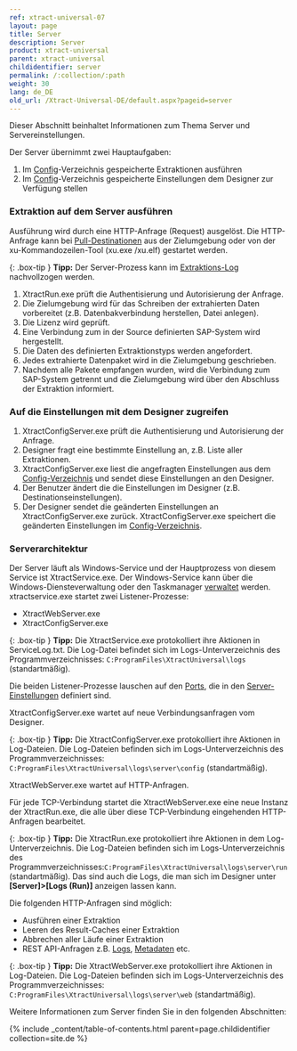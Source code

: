 ```yaml
---
ref: xtract-universal-07
layout: page
title: Server
description: Server
product: xtract-universal
parent: xtract-universal
childidentifier: server
permalink: /:collection/:path
weight: 30
lang: de_DE
old_url: /Xtract-Universal-DE/default.aspx?pageid=server
---
```


Dieser Abschnitt beinhaltet Informationen zum Thema Server und Servereinstellungen.

Der Server übernimmt zwei Hauptaufgaben:

1. Im [Config](./fortgeschrittene-techniken/backup-und-migration#konfigurationsdateien)-Verzeichnis gespeicherte Extraktionen ausführen 
2. Im [Config](./fortgeschrittene-techniken/backup-und-migration#konfigurationsdateien)-Verzeichnis gespeicherte Einstellungen dem Designer zur Verfügung stellen

### Extraktion auf dem Server ausführen

Ausführung wird durch eine HTTP-Anfrage (Request) ausgelöst. Die HTTP-Anfrage kann bei [Pull-Destinationen](./xu-destinationen#pull--und-push-destinationen) aus der Zielumgebung oder von der xu-Kommandozeilen-Tool (xu.exe /xu.elf) gestartet werden. 

{: .box-tip }
**Tipp:** Der Server-Prozess kann im [Extraktions-Log](./logging/log-zugriff-ueber-designer#extraktions-logs) nachvollzogen werden.

1. XtractRun.exe prüft die Authentisierung und Autorisierung der Anfrage. 
2. Die Zielumgebung wird für das Schreiben der extrahierten Daten vorbereitet (z.B. Datenbakverbindung herstellen, Datei anlegen).
3. Die Lizenz wird geprüft.
4. Eine Verbindung zum in der Source definierten SAP-System wird hergestellt.
5. Die Daten des definierten Extraktionstyps werden angefordert.
6. Jedes extrahierte Datenpaket wird in die Zielumgebung geschrieben.
7. Nachdem alle Pakete empfangen wurden, wird die Verbindung zum SAP-System getrennt und die Zielumgebung wird über den Abschluss der Extraktion informiert.


### Auf die Einstellungen mit dem Designer zugreifen

1. XtractConfigServer.exe prüft die Authentisierung und Autorisierung der Anfrage.
2. Designer fragt eine bestimmte Einstellung an, z.B. Liste aller Extraktionen. 
3. XtractConfigServer.exe liest die angefragten Einstellungen aus dem [Config-Verzeichnis](./fortgeschrittene-techniken/backup-und-migration#konfigurationsdateien) und sendet diese Einstellungen an den Designer.
4. Der Benutzer ändert die die Einstellungen im Designer (z.B. Destinationseinstellungen).
5. Der Designer sendet die geänderten Einstellungen an XtractConfigServer.exe zurück. XtractConfigServer.exe speichert die geänderten Einstellungen im [Config-Verzeichnis](./fortgeschrittene-techniken/backup-und-migration#konfigurationsdateien).


### Serverarchitektur

Der Server läuft als Windows-Service und der Hauptprozess von diesem Service ist XtractService.exe. Der Windows-Service kann über die Windows-Diensteverwaltung oder den Taskmanager [verwaltet](./server/server-starten) werden.
xtractservice.exe startet zwei Listener-Prozesse:
- XtractWebServer.exe
- XtractConfigServer.exe

{: .box-tip }
**Tipp:** Die XtractService.exe protokolliert ihre Aktionen in ServiceLog.txt. 
Die Log-Datei befindet sich im Logs-Unterverzeichnis des Programmverzeichnisses: `C:ProgramFiles\XtractUniversal\logs` (standartmäßig).


Die beiden Listener-Prozesse lauschen auf den [Ports](./server/ports), die in den [Server-Einstellungen](./server/server_einstellungen) definiert sind.

XtractConfigServer.exe wartet auf neue Verbindungsanfragen vom Designer. 

{: .box-tip }
**Tipp:** Die XtractConfigServer.exe protokolliert ihre Aktionen in Log-Dateien. 
Die Log-Dateien befinden sich im Logs-Unterverzeichnis des Programmverzeichnisses: `C:ProgramFiles\XtractUniversal\logs\server\config` (standartmäßig).

XtractWebServer.exe wartet auf HTTP-Anfragen. 

Für jede TCP-Verbindung startet die XtractWebServer.exe eine neue Instanz der XtractRun.exe, die alle über diese TCP-Verbindung eingehenden HTTP-Anfragen bearbeitet.

{: .box-tip }
**Tipp:** Die XtractRun.exe protokolliert ihre Aktionen in dem Log-Unterverzeichnis. 
Die Log-Dateien befinden sich im Logs-Unterverzeichnis des Programmverzeichnisses:`C:ProgramFiles\XtractUniversal\logs\server\run` (standartmäßig). 
Das sind auch die Logs, die man sich im Designer unter **[Server]>[Logs (Run)]** anzeigen lassen kann.

Die folgenden HTTP-Anfragen sind möglich:
- Ausführen einer Extraktion
- Leeren des Result-Caches einer Extraktion
- Abbrechen aller Läufe einer Extraktion
- REST API-Anfragen z.B. [Logs](./logging/log-zugriff-ueber-http), [Metadaten](./fortgeschrittene-techniken/metadaten-zugriff-ueber-http) etc.

{: .box-tip }
**Tipp:** Die XtractWebServer.exe protokolliert ihre Aktionen in Log-Dateien. 
Die Log-Dateien befinden sich im Logs-Unterverzeichnis des Programmverzeichnisses: `C:ProgramFiles\XtractUniversal\logs\server\web` (standartmäßig).

Weitere Informationen zum Server finden Sie in den folgenden Abschnitten:

{% include _content/table-of-contents.html parent=page.childidentifier collection=site.de %}
